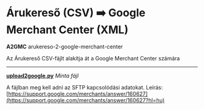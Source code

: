 # Árukereső (CSV) ➡️ Google Merchant Center (XML)

**A2GMC** arukereso-2-google-merchant-center

Az Árukereső CSV-fájlt alakítja át a Google Merchant Center számára



---

**[upload2google.py](upload2google_EXAPLE.py)** *Minta fájl*

A fájlban meg kell adni az SFTP kapcsolódási adatokat.
Leírás: [https://support.google.com/merchants/answer/160627](https://support.google.com/merchants/answer/160627?hl=hu)